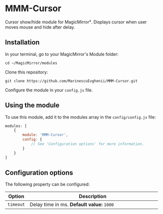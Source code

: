 # MMM-Cursor
Cursor show/hide module for MagicMirror². Displays cursor when user moves mouse and hide after delay.

## Installation

In your terminal, go to your MagicMirror's Module folder:
````
cd ~/MagicMirror/modules
````

Clone this repository:
````
git clone https://github.com/MarinescuEvghenii/MMM-Cursor.git
````

Configure the module in your `config.js` file.

## Using the module

To use this module, add it to the modules array in the `config/config.js` file:
````javascript
modules: [
	{
		module: 'MMM-Cursor',
		config: {
			// See 'Configuration options' for more information.
		}
	}
]
````

## Configuration options

The following property can be configured:


<table width="100%">
	<thead>
		<tr>
			<th>Option</th>
			<th width="100%">Description</th>
		</tr>
	<thead>
	<tbody>
		<tr>
			<td><code>timeout</code></td>
			<td>
				Delay time in ms. <b>Default value:</b> <code>1000</code>
			</td>
		</tr>
	</tbody>
</table>

